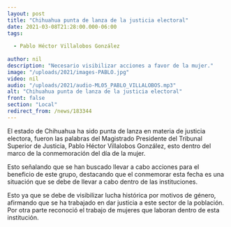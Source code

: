 ```yaml
---
layout: post
title: "Chihuahua punta de lanza de la justicia electoral"
date: 2021-03-08T21:28:00.000-06:00
tags:
  
  - Pablo Héctor Villalobos González
  
author: nil
description: "Necesario visibilizar acciones a favor de la mujer."
image: "/uploads/2021/images-PABLO.jpg"
video: nil
audio: "/uploads/2021/audio-ML05_PABLO_VILLALOBOS.mp3"
alt: "Chihuahua punta de lanza de la justicia electoral"
front: false
section: "Local"
redirect_from: /news/183344
---
```


El estado de Chihuahua ha sido punta de lanza en materia de justicia electora, fueron las palabras del Magistrado Presidente del Tribunal Superior de Justicia, Pablo Héctor Villalobos González, esto dentro del marco de la conmemoración del día de la mujer.

Esto señalando que se han buscado llevar a cabo acciones para el beneficio de este grupo, destacando que el conmemorar esta fecha es una situación que se debe de llevar a cabo dentro de las instituciones.
 
Esto ya que se debe de visibilizar lucha histórica por motivos de género, afirmando que se ha trabajado en dar justicia a este sector de la población. Por otra parte reconoció el trabajo de mujeres que laboran dentro de esta institución.
